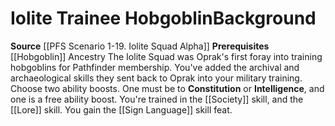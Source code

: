﻿---
ability: null
ability_boost: null
feat: null
id: '146'
name: Iolite Trainee Hobgoblin
prerequisite: null
rarity: null
skill: null
source: '[[DATABASE/source/PFS Scenario 1-19. Iolite Squad Alpha|PFS Scenario #1-19:
  Iolite Squad Alpha]]'
subcategory: null
trait: null
type: null

---
# Iolite Trainee Hobgoblin<span class="item-type">Background</span>

**Source** [[PFS Scenario 1-19. Iolite Squad Alpha]]
**Prerequisites** [[Hobgoblin]] Ancestry
The Iolite Squad was Oprak's first foray into training hobgoblins for Pathfinder membership. You've added the archival and archaeological skills they sent back to Oprak into your military training.
Choose two ability boosts. One must be to **Constitution** or **Intelligence**, and one is a free ability boost.
You're trained in the [[Society]] skill, and the [[Lore]] skill. You gain the [[Sign Language]] skill feat.